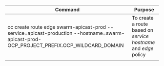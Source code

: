 
|Command|Purpose|
|----|----|
| oc create route edge swarm-apicast-prod --service=apicast-production --hostname=swarm-apicast-prod-OCP_PROJECT_PREFIX.OCP_WILDCARD_DOMAIN| To create a route based on *service* *hostname* and *edge* policy|
|||